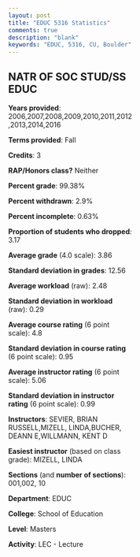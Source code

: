 ```yaml
---
layout: post
title: "EDUC 5316 Statistics"
comments: true
description: "blank"
keywords: "EDUC, 5316, CU, Boulder"
--- 
```

<head>
<script src="https://ajax.googleapis.com/ajax/libs/jquery/2.1.3/jquery.min.js"></script>
<script src="https://dl.dropboxusercontent.com/s/pc42nxpaw1ea4o9/highcharts.js?dl=0"></script>
<!-- <script src="../assets/js/highcharts.js"></script> -->
<style type="text/css">@font-face {
	font-family: "Bebas Neue";
	src: url(https://www.filehosting.org/file/details/544349/BebasNeue%20Regular.otf) format("opentype");
	}
	h1.Bebas { 
		font-family: "Bebas Neue", Verdana, Tahoma;
	}
</style>
</head>
<body>
	<div id="container" style="float: right; width: 45%; height: 88%; margin-left: 2.5%; margin-right: 2.5%;"></div>
	<script language="JavaScript">
		$(document).ready(function() {
		var chart = {type: 'column'};
		var title = {text: 'Grade Distribution'};
		var xAxis = {categories: ['A','B','C','D','F'],crosshair: true};
		var yAxis = {min: 0,title: {text: 'Percentage'}};
		var tooltip = {headerFormat: '<center><b><span style="font-size:20px">{point.key}</span></b></center>',
		               pointFormat: '<td style="padding:0"><b>{point.y:.1f}%</b></td>',
		               footerFormat: '</table>',shared: true,useHTML: true};
		var plotOptions = {column: {pointPadding: 0.0,borderWidth: 0}};  
		var credits = {enabled: false};var series= [{name: 'Percent',data: [92.31,7.69,0.0,0.0,0.0,]}];
		var json = {};
		json.chart = chart;
		json.title = title;
		json.tooltip = tooltip;
		json.xAxis = xAxis;
		json.yAxis = yAxis;  
		json.series = series;
		json.plotOptions = plotOptions;  
		json.credits = credits;
		$('#container').highcharts(json);
	});
	</script>
</body>
			   
## NATR OF SOC STUD/SS EDUC

**Years provided**: 2006,2007,2008,2009,2010,2011,2012,2013,2014,2016

**Terms provided**: Fall

**Credits**: 3

**RAP/Honors class?** Neither

**Percent grade**: 99.38%

**Percent withdrawn**: 2.9%

**Percent incomplete**: 0.63%

**Proportion of students who dropped**: 3.17

**Average grade** (4.0 scale): 3.86

**Standard deviation in grades**: 12.56

**Average workload** (raw): 2.48

**Standard deviation in workload** (raw): 0.29

**Average course rating** (6 point scale): 4.8

**Standard deviation in course rating** (6 point scale): 0.95

**Average instructor rating** (6 point scale): 5.06

**Standard deviation in instructor rating** (6 point scale): 0.99

**Instructors**: SEVIER, BRIAN RUSSELL,MIZELL, LINDA,BUCHER, DEANN E,WILLMANN, KENT D

**Easiest instructor** (based on class grade): MIZELL, LINDA

**Sections** (and **number of sections**): 001,002, 10

**Department**: EDUC

**College**: School of Education

**Level**: Masters

**Activity**: LEC - Lecture